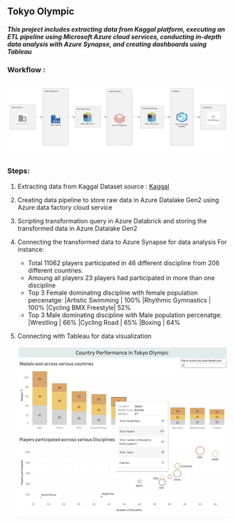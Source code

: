 ## Tokyo Olympic

##### This project includes extracting data from Kaggal platform, executing an ETL pipeline using Microsoft Azure cloud services, conducting in-depth data analysis with Azure Synapse, and creating dashboards using Tableau


### Workflow :

![WorkFlow!](https://github.com/prashantlal56/Tokyo_olympic_DE/blob/main/Image/Screenshot%202024-03-03%20at%2000.10.58.png)

### Steps:
1. Extracting data from Kaggal
   Dataset source : [Kaggal](https://www.kaggle.com/datasets/arjunprasadsarkhel/2021-olympics-in-tokyo )
2. Creating data pipeline to store raw data in Azure Datalake Gen2 using Azure data factory cloud service
3. Scripting transformation query in Azure Databrick and storing the transformed data in Azure Datalake Gen2
4. Connecting the transformed data to Azure Synapse for data analysis
   For instance:
   * Total 11062 players participated in 46 different discipline from 206 different countries.
   * Amoung all players 23 players had participated in more than one discipline
   * Top 3 Female dominating discipline with female population percenatge:
      |Artistic Swimming    | 100%
      |Rhythmic Gymnastics  | 100%
      |Cycling BMX Freestyle| 52%
   * Top 3 Male dominating discipline with Male population percenatge:
      |Wrestling    | 66%
      |Cycling Road | 65%
      |Boxing       | 64%
6. Connecting with Tableau for data visualization
   
   ![Tableau](https://github.com/prashantlal56/Tokyo_olympic_DE/blob/main/Image/Screenshot%202024-03-02%20at%2022.12.49.png)
